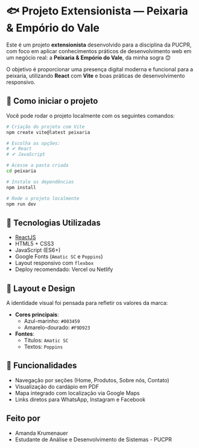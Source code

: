 # 🐟 Projeto Extensionista — Peixaria & Empório do Vale

Este é um projeto **extensionista** desenvolvido para a disciplina da PUCPR, com foco em aplicar conhecimentos práticos de desenvolvimento web em um negócio real: a **Peixaria & Empório do Vale**, da minha sogra 😊

O objetivo é proporcionar uma presença digital moderna e funcional para a peixaria, utilizando **React** com **Vite** e boas práticas de desenvolvimento responsivo.

## 🚀 Como iniciar o projeto

Você pode rodar o projeto localmente com os seguintes comandos:

```bash
# Criação do projeto com Vite
npm create vite@latest peixaria

# Escolha as opções:
# ✔ React
# ✔ JavaScript

# Acesse a pasta criada
cd peixaria

# Instale as dependências
npm install

# Rode o projeto localmente
npm run dev

```

## 🚀 Tecnologias Utilizadas

- [ReactJS](https://reactjs.org/)
- HTML5 + CSS3
- JavaScript (ES6+)
- Google Fonts (`Amatic SC` e `Poppins`)
- Layout responsivo com `flexbox`
- Deploy recomendado: Vercel ou Netlify

## 🎨 Layout e Design

A identidade visual foi pensada para refletir os valores da marca:

- **Cores principais**:
  - Azul-marinho: `#003459`
  - Amarelo-dourado: `#F9D923`
- **Fontes**:
  - Títulos: `Amatic SC`
  - Textos: `Poppins`

## 📸 Funcionalidades

- Navegação por seções (Home, Produtos, Sobre nós, Contato)
- Visualização do cardápio em PDF
- Mapa integrado com localização via Google Maps
- Links diretos para WhatsApp, Instagram e Facebook

## Feito por
- Amanda Krumenauer
- Estudante de Análise e Desenvolvimento de Sistemas - PUCPR